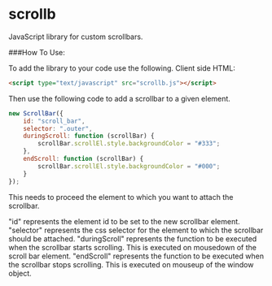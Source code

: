 # scrollb
JavaScript library for custom scrollbars.

###How To Use:

To add the library to your code use the following. 
Client side HTML:

```html
<script type="text/javascript" src="scrollb.js"></script>
```

Then use the following code to add a scrollbar to a given element.

```javascript
new ScrollBar({
	id: "scroll_bar",
	selector: ".outer",
	duringScroll: function (scrollBar) {
		scrollBar.scrollEl.style.backgroundColor = "#333";
	},
	endScroll: function (scrollBar) {
		scrollBar.scrollEl.style.backgroundColor = "#000";
	}
});
```

This needs to proceed the element to which you want to attach the scrollbar.

"id" represents the element id to be set to the new scrollbar element. 
"selector" represents the css selector for the element to which the scrollbar should be attached.
"duringScroll" represents the function to be executed when the scrollbar starts scrolling. This is executed on mousedown of the scroll bar element.
"endScroll" represents the function to be executed when the scrollbar stops scrolling. This is executed on mouseup of the window object.
